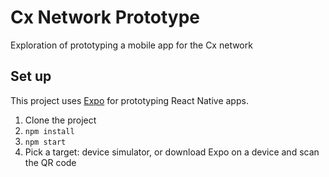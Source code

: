 # Cx Network Prototype

Exploration of prototyping a mobile app for the Cx network

## Set up

This project uses [Expo](https://expo.io/) for prototyping React Native apps.

1. Clone the project
2. `npm install`
3. `npm start`
4. Pick a target: device simulator, or download Expo on a device and scan the QR code

